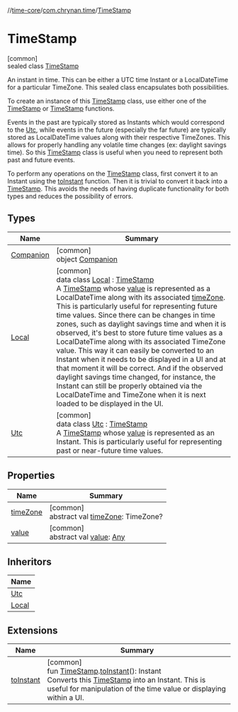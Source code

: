 //[time-core](../../../index.md)/[com.chrynan.time](../index.md)/[TimeStamp](index.md)

# TimeStamp

[common]\
sealed class [TimeStamp](index.md)

An instant in time. This can be either a UTC time Instant or a LocalDateTime for a particular TimeZone. This sealed class encapsulates both possibilities.

To create an instance of this [TimeStamp](index.md) class, use either one of the [TimeStamp](index.md) or [TimeStamp](index.md) functions.

Events in the past are typically stored as Instants which would correspond to the [Utc](index.md), while events in the future (especially the far future) are typically stored as LocalDateTime values along with their respective TimeZones. This allows for properly handling any volatile time changes (ex: daylight savings time). So this [TimeStamp](index.md) class is useful when you need to represent both past and future events.

To perform any operations on the [TimeStamp](index.md) class, first convert it to an Instant using the [toInstant](../to-instant.md) function. Then it is trivial to convert it back into a [TimeStamp](index.md). This avoids the needs of having duplicate functionality for both types and reduces the possibility of errors.

## Types

| Name | Summary |
|---|---|
| [Companion](-companion/index.md) | [common]<br>object [Companion](-companion/index.md) |
| [Local](-local/index.md) | [common]<br>data class [Local](-local/index.md) : [TimeStamp](index.md)<br>A [TimeStamp](index.md) whose [value](-local/value.md) is represented as a LocalDateTime along with its associated [timeZone](-local/time-zone.md). This is particularly useful for representing future time values. Since there can be changes in time zones, such as daylight savings time and when it is observed, it's best to store future time values as a LocalDateTime along with its associated TimeZone value. This way it can easily be converted to an Instant when it needs to be displayed in a UI and at that moment it will be correct. And if the observed daylight savings time changed, for instance, the Instant can still be properly obtained via the LocalDateTime and TimeZone when it is next loaded to be displayed in the UI. |
| [Utc](-utc/index.md) | [common]<br>data class [Utc](-utc/index.md) : [TimeStamp](index.md)<br>A [TimeStamp](index.md) whose [value](-utc/value.md) is represented as an Instant. This is particularly useful for representing past or near-future time values. |

## Properties

| Name | Summary |
|---|---|
| [timeZone](time-zone.md) | [common]<br>abstract val [timeZone](time-zone.md): TimeZone? |
| [value](value.md) | [common]<br>abstract val [value](value.md): [Any](https://kotlinlang.org/api/latest/jvm/stdlib/kotlin/-any/index.html) |

## Inheritors

| Name |
|---|
| [Utc](-utc/index.md) |
| [Local](-local/index.md) |

## Extensions

| Name | Summary |
|---|---|
| [toInstant](../to-instant.md) | [common]<br>fun [TimeStamp](index.md).[toInstant](../to-instant.md)(): Instant<br>Converts this [TimeStamp](index.md) into an Instant. This is useful for manipulation of the time value or displaying within a UI. |
